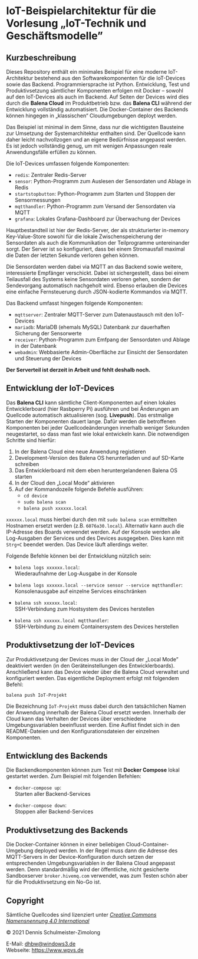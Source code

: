IoT-Beispielarchitektur für die Vorlesung „IoT-Technik und Geschäftsmodelle”
============================================================================

Kurzbeschreibung
----------------

Dieses Repository enthält ein minimales Beispiel für eine moderne IoT-Architektur
bestehend aus den Softwarekomponenten für die IoT-Devices sowie das Backend.
Programmiersprache ist Python. Entwicklung, Test und Produktivsetzung sämtlicher
Komponenten erfolgen mit Docker – sowohl auf den IoT-Devices als auch im Backend.
Auf Seiten der Devices wird dies durch die **Balena Cloud** im Produktbetrieb
bzw. das **Balena CLI** während der Entwicklung vollständig automatisiert. Die
Docker-Container des Backends können hingegen in „klassischen“ Cloudumgebungen
deployt werden.

Das Beispiel ist minimal in dem Sinne, dass nur die wichtigsten Bausteine zur
Umsetzung der Systemarchitektur enthalten sind. Der Quellcode kann daher leicht
nachvollzogen und an eigene Bedürfnisse angepasst werden. Es ist jedoch vollständig
genug, um mit wenigen Anpassungen reale Anwendungsfälle erfüllen zu können.

Die IoT-Devices umfassen folgende Komponenten:

 * `redis`: Zentraler Redis-Server
 * `sensor`: Python-Programm zum Auslesen der Sensordaten und Ablage in Redis
 * `startstopbutton`: Python-Programm zum Starten und Stoppen der Sensormessungen
 * `mqtthandler`: Python-Programm zum Versand der Sensordaten via MQTT
 * `grafana`: Lokales Grafana-Dashboard zur Überwachung der Devices

Hauptbestandteil ist hier der Redis-Server, der als strukturierter in-memory
Key-Value-Store sowohl für die lokale Zwischenspeicherung der Sensordaten als
auch die Kommunikation der Teilprogramme untereinander sorgt. Der Server ist
so konfiguriert, dass bei einem Stromausfall maximal die Daten der letzten
Sekunde verloren gehen können.

Die Sensordaten werden dabei via MQTT an das Backend sowie weitere, interessierte
Empfänger verschickt. Dabei ist sichergestellt, dass bei einem Teilausfall des
Systems keine Sensordaten verloren gehen, sondern der Sendevorgang automatisch
nachgeholt wird. Ebenso erlauben die Devices eine einfache Fernsteuerung durch
JSON-kodierte Kommandos via MQTT.

Das Backend umfasst hingegen folgende Komponenten:

 * `mqttserver`: Zentraler MQTT-Server zum Datenaustausch mit den IoT-Devices
 * `mariadb`: MariaDB (ehemals MySQL) Datenbank zur dauerhaften Sicherung der Sensorwerte
 * `receiver`: Python-Programm zum Emfpang der Sensordaten und Ablage in der Datenbank
 * `webadmin`: Webbasierte Admin-Oberfläche zur Einsicht der Sensordaten und Steuerung der Devices

**Der Serverteil ist derzeit in Arbeit und fehlt deshalb noch.**

Entwicklung der IoT-Devices
---------------------------

Das **Balena CLI** kann sämtliche Client-Komponenten auf einen lokales Entwicklerboard
(hier Rasbperry Pi) ausführen und bei Änderungen am Quellcode automatisch aktualisieren
(sog. **Livepush**). Das erstmalige Starten der Komponenten dauert lange. Dafür werden
die betroffenen Komponenten bei jeder Quellcodeänderungen innerhalb weniger Sekunden
neugestartet, so dass man fast wie lokal entwickeln kann. Die notwendigen Schritte sind
hierfür:

  1. In der Balena Cloud eine neue Anwendung registieren
  2. Development-Version des Balena OS herunterladen und auf SD-Karte schreiben
  3. Das Entwicklerboard mit dem eben heruntergelandenen Balena OS starten
  4. In der Cloud den „Local Mode“ aktivieren
  5. Auf der Kommandozeile folgende Befehle ausführen:
      * `cd device`
      * `sudo balena scan`
      * `balena push xxxxxx.local`

`xxxxxx.local` muss hierbei durch den mit `sudo balena scan` ermittelten Hostnamen
ersetzt werden (z.B. `6076a30.local`). Alternativ kann auch die IP-Adresse des
Boards verwendet werden. Auf der Konsole werden alle Log-Ausgaben der Services und
des Devices ausgegeben. Dies kann mit `Strg+C` beendet werden. Das Device läuft
allerdings weiter.

Folgende Befehle können bei der Entwicklung nützlich sein:

 * `balena logs xxxxxx.local`: <br/>
   Wiederaufnahme der Log-Ausgabe in der Konsole

 * `balena logs xxxxxx.local --service sensor --service mqtthandler`: <br/>
   Konsolenausgabe auf einzelne Services einschränken

* `balena ssh xxxxxx.local`: <br/>
  SSH-Verbindung zum Hostsystem des Devices herstellen

* `balena ssh xxxxxx.local mqtthandler`: <br/>
  SSH-Verbindung zu einem Containersystem des Devices herstellen

Produktivsetzung der IoT-Devices
--------------------------------

Zur Produktivsetzung der Devices muss in der Cloud der „Local Mode” deaktiviert
werden (in den Geräteinstellungen des Entwicklerboards). Anschließend kann das
Device wieder über die Balena Cloud verwaltet und konfiguriert werden. Das
eigentliche Deployment erfolgt mit folgendem Befehl:

`balena push IoT-Projekt`

Die Bezeichnung `IoT-Projekt` muss dabei durch den tatsächlichen Namen der Anwendung
innerhalb der Balena Cloud ersetzt werden. Innerhalb der Cloud kann das Verhalten
der Devices über verschiedene Umgebungsvariablen beeinflusst werden. Eine Auflist
findet sich in den README-Dateien und den Konfigurationsdateien der einzelnen
Komponenten.

Entwicklung des Backends
------------------------

Die Backendkomponenten können zum Test mit **Docker Compose** lokal gestartet
werden. Zum Beispiel mit folgenden Befehlen:

 * `docker-compose up`: <br/>
 Starten aller Backend-Services

 * `docker-compose down`: <br/>
 Stoppen aller Backend-Services

Produktivsetzung des Backends
-----------------------------

Die Docker-Container können in einer beliebigen Cloud-Container-Umgebung deployed
werden. In der Regel muss dann die Adresse des MQTT-Servers in der Device-Konfiguration
durch setzen der entsprechenden Umgebungsvariablen in der Balena Cloud angepasst
werden. Denn standardmäßig wird der öffentliche, nicht gesicherte Sandboxserver
`broker.hivemq.com` verwendet, was zum Testen schön aber für die Produktivsetzung
ein No-Go ist.

Copyright
---------

Sämtliche Quellcodes sind lizenziert unter
[_Creative Commons Namensnennung 4.0 International_](http://creativecommons.org/licenses/by/4.0/)

© 2021 Dennis Schulmeister-Zimolong <br/>

E-Mail: [dhbw@windows3.de](mailto:dhbw@windows3.de) <br/>
Webseite: https://www.wpvs.de
